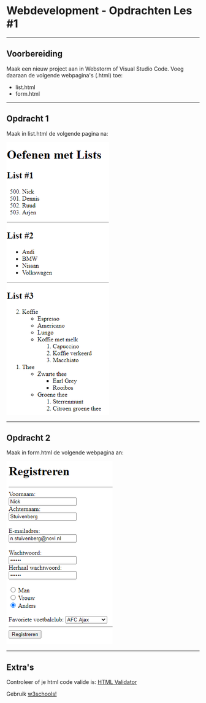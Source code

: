 <h1>Webdevelopment - Opdrachten Les #1</h1>
<hr>
<h2>Voorbereiding</h2>
<p>Maak een nieuw project aan in Webstorm of Visual Studio Code. Voeg daaraan de volgende webpagina's (.html) toe:</p>
<ul>
<li>list.html</li>
<li>form.html</li>
</ul>

<hr>
<h2>Opdracht 1</h2>
<p>Maak in list.html de volgende pagina na:</p>
<img src="img/ass_list.png" alt="opdracht 1">

<hr>

<h2>Opdracht 2</h2>
<p>Maak in form.html de volgende webpagina an:</p>
<img src="img/ass_form.png" alt="opdracht 2">

<hr>

<h2>Extra's</h2>
<p>Controleer of je html code valide is: <a href="https://validator.w3.org/#validate_by_input" target="_blank">HTML Validator</a></p>
<p>Gebruik <a href="https://www.w3schools.com/html" target="_blank">w3schools!</a></p>